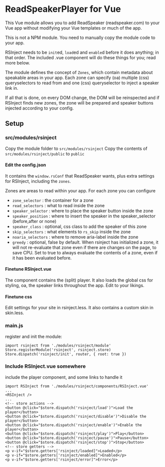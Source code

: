 # ReadSpeakerPlayer for Vue

This Vue module allows you to add ReadSpeaker (readspeaker.com)
to your Vue app without modifying your Vue templates or much
of the app.

This is not a NPM module. You need to manually 
copy the module code to your app.

RSInject needs to be `init`ed, `load`ed and 
`enable`d before it does anything; in that order. 
The included .vue component will do these things 
for you; read more below.

The module defines the concept of `Zones`, which
contain metadata about speakable areas in your app. 
Each zone can specify (oa) multiple (css) queryselectors 
to read from and one (css) queryselector to inject a speaker
link in.

If all that is done, on every DOM change, the DOM will be 
reinspected and if RSInject finds new zones, the zone will be 
prepared and speaker buttons injected according 
to your config.


## Setup

### src/modules/rsinject

Copy the module folder to `src/modules/rsinject`
Copy the contents of `src/modules/rsinject/public` to `public`

#### Edit the config.json 
It contains the `window.rsConf` that ReadSpeaker wants,
plus extra settings for RSInject, including the `zones`.

Zones are areas to read within your app. For each zone you can configure
 - `zone_selector` : the container for a zone
 - `read_selectors` : what to read inside the zone
 - `speaker_selector` : where to place the speaker button inside the zone
 - `speaker_position` : where to insert the speaker in the speaker_selector (before,after or none)
 - `speaker_class` : optional, css class to add the speaker of this zone
 - `skip_selectors` : what elements to `rs_skip` inside the zone
 - `noaria_selectors` : where to remove aria-label inside the zone
 - `greedy` : optional, false by default. When rsinject has initialized a zone, it will not re-evaluate that zone even if there are changes on the page, to save CPU. Set to true to always evaluate the contents of a zone, even if it has been evaluated before. 


#### Finetune RSInject.vue  

The component contains the (split) player.
It also loads the global css for styling, oa,
the speaker links throughout the app. Edit to your likings.


#### Finetune css

Edit settings for your site in rsinject.less.
It also contains a custom skin in skin.less. 

### main.js

register and init the module:
```
import rsinject from './modules/rsinject/module'
Store.registerModule('rsinject', rsinject.store)
Store.dispatch('rsinject/init', router, { root: true })
```  


### Include RSInject.vue somewhere

include the player component, and some links to handle it
```
import RSInject from './modules/rsinject/components/RSInject.vue'
...
<RSInject />
...
<!-- store actions -->
<button @click="$store.dispatch('rsinject/load')">Load the player</button>
<button @click="$store.dispatch('rsinject/disable')">Disable the player</button>
<button @click="$store.dispatch('rsinject/enable')">Enable the player</button>
<button @click="$store.dispatch('rsinject/play')">Play</button>
<button @click="$store.dispatch('rsinject/pause')">Pause</button>
<button @click="$store.dispatch('rsinject/stop')">Stop</button>
<!-- store getters -->
<p v-if="$store.getters['rsinject/loaded]">Loaded</p>
<p v-if="$store.getters['rsinject/enabled]">Enabled</p>
<p v-if="$store.getters['rsinject/error]">Error</p>
```